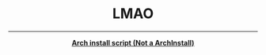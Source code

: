 <h1 align="center">LMAO</h1>

---

<p align="center">
    <b>
        <a href="https://github.com/Nionim/Nionim/blob/main/utils/arch/installer.sh" style="text-decoration: underline"> Arch install script (Not a ArchInstall)</a>
    </b>
</p>
